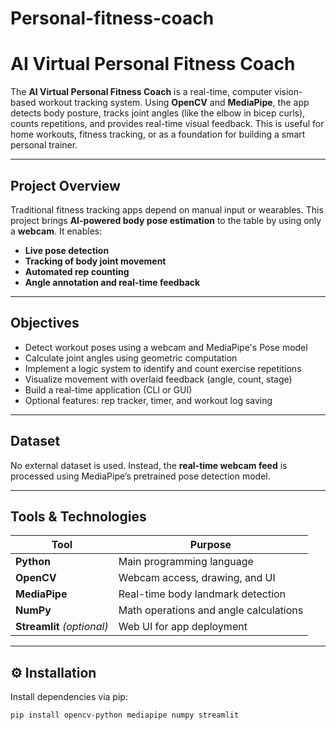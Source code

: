 # Personal-fitness-coach
#  AI Virtual Personal Fitness Coach

The **AI Virtual Personal Fitness Coach** is a real-time, computer vision-based workout tracking system. Using **OpenCV** and **MediaPipe**, the app detects body posture, tracks joint angles (like the elbow in bicep curls), counts repetitions, and provides real-time visual feedback. This is useful for home workouts, fitness tracking, or as a foundation for building a smart personal trainer.

---

##  Project Overview

Traditional fitness tracking apps depend on manual input or wearables. This project brings **AI-powered body pose estimation** to the table by using only a **webcam**. It enables:

-  **Live pose detection**
-  **Tracking of body joint movement**
-  **Automated rep counting**
-  **Angle annotation and real-time feedback**


---

## Objectives

- Detect workout poses using a webcam and MediaPipe's Pose model
- Calculate joint angles using geometric computation
- Implement a logic system to identify and count exercise repetitions
- Visualize movement with overlaid feedback (angle, count, stage)
- Build a real-time application (CLI or GUI)
- Optional features: rep tracker, timer, and workout log saving

---

##  Dataset

No external dataset is used. Instead, the **real-time webcam feed** is processed using MediaPipe’s pretrained pose detection model.

---

## Tools & Technologies

| Tool        | Purpose                                |
|-------------|----------------------------------------|
| **Python**  | Main programming language              |
| **OpenCV**  | Webcam access, drawing, and UI         |
| **MediaPipe** | Real-time body landmark detection     |
| **NumPy**   | Math operations and angle calculations |
| **Streamlit** *(optional)* | Web UI for app deployment |

---

## ⚙️ Installation

Install dependencies via pip:

```bash
pip install opencv-python mediapipe numpy streamlit
